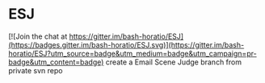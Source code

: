 # ESJ

[![Join the chat at https://gitter.im/bash-horatio/ESJ](https://badges.gitter.im/bash-horatio/ESJ.svg)](https://gitter.im/bash-horatio/ESJ?utm_source=badge&utm_medium=badge&utm_campaign=pr-badge&utm_content=badge)
create a Email Scene Judge branch from private svn repo
